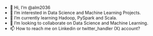 - 👋 Hi, I’m @alm2036
- 👀 I’m interested in Data Science and Machine Learning Projects.
- 🌱 I’m currently learning Hadoop, PySpark and Scala.
- 💞️ I’m looking to collaborate on  Data Science and Machine Learning.
- 📫 How to reach me on Linkedin or twitter_handler (X) account?

<!---
alm2036/alm2036 is a ✨ special ✨ repository because its `README.md` (this file) appears on your GitHub profile.
You can click the Preview link to take a look at your changes.
--->
